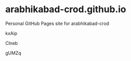 # arabhikabad-crod.github.io
Personal GitHub Pages site for arabhikabad-crod




































kxAip


Clneb

gUMZq
